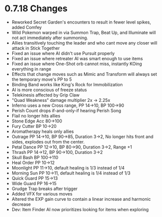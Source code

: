 # 0.7.18 Changes #

* Reworked Secret Garden's encounters to result in fewer level spikes, added Comfey
* Wild Pokemon warped in via Summon Trap, Beat Up, and Illuminate will not act immediately after summoning.
* Allies transitively touching the leader and who cant move any closer will attack in Stick Together
* Fixed an issue where AI didn't use Pursuit properly
* Fixed an issue where retreater AI was smart enough to use items
* Fixed an issue where One-Shot orb cannot miss, instantly KOing everything in range
* Effects that change moves such as Mimic and Transform will always set the temporary move's PP to 5
* Binding Band works like King's Rock for Immobilization
* AI is more conscious of freeze status
* Telekinesis affected by Grip Claw
* "Quad Weakness" damage multiplier 2x -> 2.25x
* Inferno uses a new Cross range, PP 14->10, BP 100->90
* Perish Count drops if-and-only-if hearing Perish Song
* Flail no longer hits allies
* Stone Edge Acc 80->100
* Fury Cutter BP 10->20
* Aromatherapy heals only allies
* Outrage PP 14->10, BP 90->85, Duration 3->2, No longer hits front and sides, explodes out from the center.
* Petal Dance PP 12->10, BP 80->90, Duration 3->2, Range +1
* Thrash PP 14->12, BP 90->100, Duration 3->2
* Skull Bash BP 100->110
* Heal Order PP 10->12
* Moonlight PP 11->10, default healing is 1/3 instead of 1/4
* Morning Sun PP 10->11, default healing is 1/4 instead of 1/3
* Quick Guard PP 15->13
* Wide Guard PP 16->15
* Grudge Trap breaks after trigger
* Added VFX for various moves
* Altered the EXP gain curve to contain a linear increase and harmonic decrease
* Dev: Item Finder AI now prioritizes looking for items when exploring